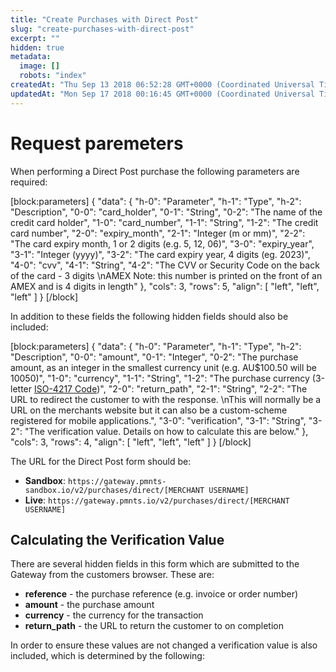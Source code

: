 ```yaml
---
title: "Create Purchases with Direct Post"
slug: "create-purchases-with-direct-post"
excerpt: ""
hidden: true
metadata: 
  image: []
  robots: "index"
createdAt: "Thu Sep 13 2018 06:52:28 GMT+0000 (Coordinated Universal Time)"
updatedAt: "Mon Sep 17 2018 00:16:45 GMT+0000 (Coordinated Universal Time)"
---
```

# Request paremeters

When performing a Direct Post purchase the following parameters are required:

[block:parameters]
{
  "data": {
    "h-0": "Parameter",
    "h-1": "Type",
    "h-2": "Description",
    "0-0": "card_holder",
    "0-1": "String",
    "0-2": "The name of the credit card holder",
    "1-0": "card_number",
    "1-1": "String",
    "1-2": "The credit card number",
    "2-0": "expiry_month",
    "2-1": "Integer (m or mm)",
    "2-2": "The card expiry month, 1 or 2 digits (e.g. 5, 12, 06)",
    "3-0": "expiry_year",
    "3-1": "Integer (yyyy)",
    "3-2": "The card expiry year, 4 digits (eg. 2023)",
    "4-0": "cvv",
    "4-1": "String",
    "4-2": "The CVV or Security Code on the back of the card - 3 digits  \nAMEX Note: this number is printed on the front of an AMEX and is 4 digits in length"
  },
  "cols": 3,
  "rows": 5,
  "align": [
    "left",
    "left",
    "left"
  ]
}
[/block]


In addition to these fields the following hidden fields should also be included:

[block:parameters]
{
  "data": {
    "h-0": "Parameter",
    "h-1": "Type",
    "h-2": "Description",
    "0-0": "amount",
    "0-1": "Integer",
    "0-2": "The purchase amount, as an integer in the smallest currency unit (e.g. AU$100.50 will be 10050)",
    "1-0": "currency",
    "1-1": "String",
    "1-2": "The purchase currency (3-letter [ISO-4217 Code](http://en.wikipedia.org/wiki/ISO_4217))",
    "2-0": "return_path",
    "2-1": "String",
    "2-2": "The URL to redirect the customer to with the response.  \nThis will normally be a URL on the merchants website but it can also be a custom-scheme registered for mobile applications.",
    "3-0": "verification",
    "3-1": "String",
    "3-2": "The verification value. Details on how to calculate this are below."
  },
  "cols": 3,
  "rows": 4,
  "align": [
    "left",
    "left",
    "left"
  ]
}
[/block]


The URL for the Direct Post form should be: 

- **Sandbox**: `https://gateway.pmnts-sandbox.io/v2/purchases/direct/[MERCHANT USERNAME]`
- **Live**: `https://gateway.pmnts.io/v2/purchases/direct/[MERCHANT USERNAME]`

## Calculating the Verification Value

There are several hidden fields in this form which are submitted to the Gateway from the customers browser. These are:

- **reference** - the purchase reference (e.g. invoice or order number)
- **amount** - the purchase amount
- **currency** - the currency for the transaction
- **return_path** - the URL to return the customer to on completion 

In order to ensure these values are not changed a verification value is also included, which is determined by the following:
